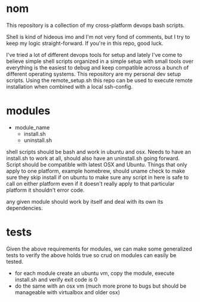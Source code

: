 # nom

This repository is a collection of my cross-platform devops bash scripts.

Shell is kind of hideous imo and I'm not very fond of comments, but I try to keep my logic straight-forward.  If you're in this repo, good luck.

I've tried a lot of different devops tools for setup and lately I've come to believe simple shell scripts organized in a simple setup with small tools over everything is the easiest to debug and keep compatible across a bunch of different operating systems.  This repository are my personal dev setup scripts.  Using the remote_setup.sh this repo can be used to execute remote installation when combined with a local ssh-config.


# modules

- module_name
	+ install.sh
	+ uninstall.sh

shell scripts should be bash and work in ubuntu and osx.  Needs to have an install.sh to work at all, should also have an uninstall.sh going forward.  Script should be compatible with latest OSX and Ubuntu.  Things that only apply to one platform, example homebrew, should uname check to make sure they skip install if on ubuntu to make sure any script in here is safe to call on either platform even if it doesn't really apply to that particular platform it shouldn't error code.

any given module should work by itself and deal with its own its dependencies.


# tests

Given the above requirements for modules, we can make some generalized tests to verify the above holds true so crud on modules can easily be tested. 

+ for each module create an ubuntu vm, copy the module, execute install.sh and verify exit code is 0
+ do the same with an osx vm (much more prone to bugs but should be manageable with virtualbox and older osx)

